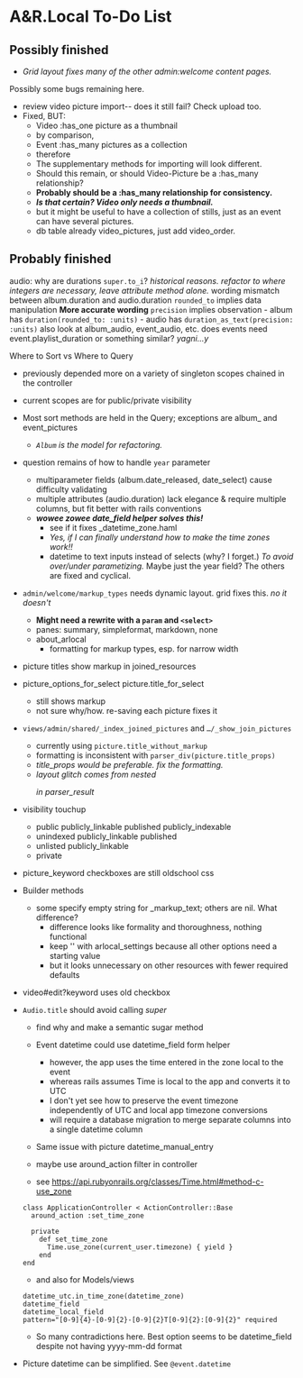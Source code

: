 # A&R.Local To-Do List


## Possibly finished

- _Grid layout fixes many of the other admin:welcome content pages._

Possibly some bugs remaining here.

- review video picture import-- does it still fail? Check upload too.
- Fixed, BUT:
  - Video :has_one picture as a thumbnail
  -   by comparison,
  - Event :has_many pictures as a collection
  -   therefore
  - The supplementary methods for importing will look different.
  - Should this remain, or should Video-Picture be a :has_many relationship?
  - **Probably should be a :has_many relationship for consistency.**
  - ***Is that certain? Video only needs a thumbnail.***
  - but it might be useful to have a collection of stills, just as an event can have several pictures.
  - db table already video_pictures, just add video_order.


## Probably finished

  audio: why are durations `super.to_i`? *historical reasons. refactor to where integers are necessary, leave attribute method alone.*
  wording mismatch between album.duration and audio.duration
  `rounded_to` implies data manipulation **More accurate wording**
  `precision` implies observation
    - album has `duration(rounded_to: :units)`
    - audio has `duration_as_text(precision: :units)`
    also look at album_audio, event_audio, etc.
    does events need event.playlist_duration or something similar? *yagni…y*

Where to Sort vs Where to Query
  - previously depended more on a variety of singleton scopes chained in the controller
  - current scopes are for public/private visibility
  - Most sort methods are held in the Query; exceptions are album_ and event_pictures
    - _`Album` is the model for refactoring._

- question remains of how to handle `year` parameter
  - multiparameter fields (album.date_released, date_select) cause difficulty validating
  - multiple attributes (audio.duration) lack elegance & require multiple columns, but fit better with rails conventions
  - ***wowee zowee date_field helper solves this!***
    - see if it fixes _datetime_zone.haml
    - *Yes, if I can finally understand how to make the time zones work!!*
    - datetime to text inputs instead of selects (why? I forget.) _To avoid over/under parametizing._ Maybe just the year field? The others are fixed and cyclical.

- `admin/welcome/markup_types` needs dynamic layout. grid fixes this. _no it doesn't_
  - **Might need a rewrite with a `param` and `<select>`**
  - panes: summary, simpleformat, markdown, none
  - about_arlocal
    - formatting for markup types, esp. for narrow width

- picture titles show markup in joined_resources
- picture_options_for_select picture.title_for_select
  - still shows markup
  - not sure why/how. re-saving each picture fixes it

- `views/admin/shared/_index_joined_pictures` and `…/_show_join_pictures`
  - currently using `picture.title_without_markup`
  - formatting is inconsistent with `parser_div(picture.title_props)`
  - *title_props would be preferable. fix the formatting.*
  - *layout glitch comes from nested <p> in parser_result*

- visibility touchup
  - public      publicly_linkable published publicly_indexable
  - unindexed   publicly_linkable published
  - unlisted    publicly_linkable
  - private

- picture_keyword checkboxes are still oldschool css

- Builder methods
  - some specify empty string for _markup_text; others are nil. What difference?
    - difference looks like formality and thoroughness, nothing functional
    - keep '' with arlocal_settings because all other options need a starting value
    - but it looks unnecessary on other resources with fewer required defaults

- video#edit?keyword uses old checkbox

- `Audio.title` should avoid calling *super*
  - find why and make a semantic sugar method

  - Event datetime could use datetime_field form helper
    - however, the app uses the time entered in the zone local to the event
    - whereas rails assumes Time is local to the app and converts it to UTC
    - I don't yet see how to preserve the event timezone independently of UTC and local app timezone conversions
    - will require a database migration to merge separate columns into a single datetime column
  - Same issue with picture datetime_manual_entry
  - maybe use around_action filter in controller
  - see https://api.rubyonrails.org/classes/Time.html#method-c-use_zone
  ```
  class ApplicationController < ActionController::Base
    around_action :set_time_zone

    private
      def set_time_zone
        Time.use_zone(current_user.timezone) { yield }
      end
  end
  ```
  - and also for Models/views
  ```
  datetime_utc.in_time_zone(datetime_zone)
  datetime_field
  datetime_local_field
  pattern="[0-9]{4}-[0-9]{2}-[0-9]{2}T[0-9]{2}:[0-9]{2}" required
  ```
  - So many contradictions here. Best option seems to be datetime_field despite not having yyyy-mm-dd format

- Picture datetime can be simplified. See `@event.datetime`
